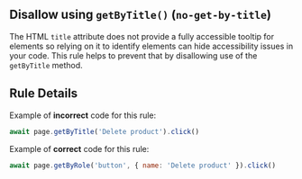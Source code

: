 ## Disallow using `getByTitle()` (`no-get-by-title`)

The HTML `title` attribute does not provide a fully accessible tooltip for
elements so relying on it to identify elements can hide accessibility issues in
your code. This rule helps to prevent that by disallowing use of the
`getByTitle` method.

## Rule Details

Example of **incorrect** code for this rule:

```javascript
await page.getByTitle('Delete product').click()
```

Example of **correct** code for this rule:

```javascript
await page.getByRole('button', { name: 'Delete product' }).click()
```
